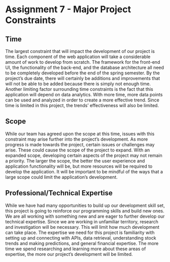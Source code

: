 # Assignment 7 - Major Project Constraints
## Time
The largest constraint that will impact the development of our project is time. Each component of the web application will take a considerable amount of work to develop from scratch. The framework for the front-end UI, the functionality of the back-end, and the database architecture all need to be completely developed before the end of the spring semester. By the project’s due date, there will certainly be additions and improvements that will not be able to be added because there is simply not enough time. Another limiting factor surrounding time constraints is the fact that this application will depend on data analytics. With more time, more data points can be used and analyzed in order to create a more effective trend. Since time is limited in this project, the trends’ effectiveness will also be limited.
## Scope
While our team has agreed upon the scope at this time, issues with this constraint may arise further into the project’s development. As more progress is made towards the project, certain issues or challenges may arise. These could cause the scope of the project to expand. With an expanded scope, developing certain aspects of the project may not remain a priority. The larger the scope, the better the user experience and application functionality will be, but more resources will be required to develop the application. It will be important to be mindful of the ways that a large scope could limit the application’s development. 
## Professional/Technical Expertise
While we have had many opportunities to build up our development skill set, this project is going to reinforce our programming skills and build new ones. We are all working with something new and are eager to further develop our technical expertise. Since we are working in unfamiliar territory, research and investigation will be necessary. This will limit how much development can take place. The expertise we need for this project is familiarity with setting up and connecting with APIs, data retrieval, understanding stock trends and making predictions, and general financial expertise. The more time we spend researching and learning more about these areas of expertise, the more our project’s development will be limited.
